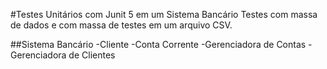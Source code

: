 #Testes Unitários com Junit 5 em um Sistema Bancário 
Testes com massa de dados e com massa de testes em um arquivo CSV.

##Sistema Bancário
-Cliente
-Conta Corrente
-Gerenciadora de Contas
-Gerenciadora de Clientes



